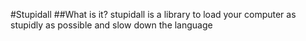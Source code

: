 #Stupidall
##What is it?
stupidall is a library to load your computer as stupidly as possible
and slow down the language
